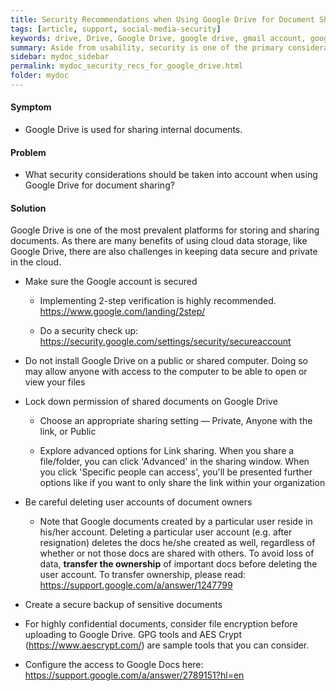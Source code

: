 ```yaml
---
title: Security Recommendations when Using Google Drive for Document Sharing
tags: [article, support, social-media-security]
keywords: drive, Drive, Google Drive, google drive, gmail account, google account, document sharing, secure document sharing, privacy settings, security settings, gmail security, google security
summary: Aside from usability, security is one of the primary considerations for sharing documents using Google Drive
sidebar: mydoc_sidebar
permalink: mydoc_security_recs_for_google_drive.html
folder: mydoc
---
```


#### Symptom    
   * Google Drive is used for sharing internal documents.

#### Problem
   * What security considerations should be taken into account when using Google Drive for document sharing?

#### Solution   
Google Drive is one of the most prevalent platforms for storing and sharing documents. As there are many benefits of using cloud data storage, like Google Drive, there are also challenges in keeping data secure and private in the cloud.

* Make sure the Google account is secured 
   - Implementing 2-step verification is highly recommended.
   https://www.google.com/landing/2step/
   
   - Do a security check up: https://security.google.com/settings/security/secureaccount

* Do not install Google Drive on a public or shared computer. Doing so may allow anyone with access to the computer to be able to open or view your files

* Lock down permission of shared documents on Google Drive

   - Choose an appropriate sharing setting — Private, Anyone with the link, or Public

   - Explore advanced options for Link sharing. When you share a file/folder, you can click 'Advanced' in the sharing window. When you click 'Specific people can access', you'll be presented further options like if you want to only share the link within your organization

* Be careful deleting user accounts of document owners

   - Note that Google documents created by a particular user reside in his/her account. Deleting a particular user account (e.g. after resignation) deletes the docs he/she created as well, regardless of whether or not those docs are shared with others. To avoid loss of data, **transfer the ownership** of important docs before deleting the user account. To transfer ownership, please read: https://support.google.com/a/answer/1247799

* Create a secure backup of sensitive documents

* For highly confidential documents, consider file encryption before uploading to Google Drive. GPG tools and AES Crypt (https://www.aescrypt.com/) are sample tools that you can consider.

* Configure the access to Google Docs here: 
https://support.google.com/a/answer/2789151?hl=en
